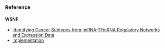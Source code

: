 ### Reference
#### WSNF
- [Identifying Cancer Subtypes from miRNA-TFmRNA Regulatory Networks and Expression Data](https://journals.plos.org/plosone/article?id=10.1371/journal.pone.0152792)
- [Implementation](https://rdrr.io/bioc/CancerSubtypes/)